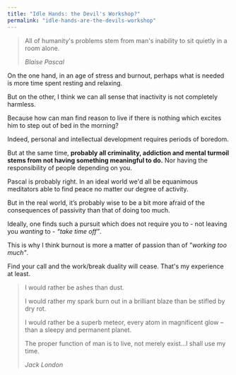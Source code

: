 ```yaml
---
title: "Idle Hands: the Devil's Workshop?"
permalink: "idle-hands-are-the-devils-workshop"
---
```

> All of humanity's problems stem from man's inability to sit quietly in a room alone.
>
> <cite>Blaise Pascal</cite>

On the one hand, in an age of stress and burnout, perhaps what is needed is more time spent resting and relaxing.

But on the other, I think we can all sense that inactivity is not completely harmless.

Because how can man find reason to live if there is nothing which excites him to step out of bed in the morning?

Indeed, personal and intellectual development requires periods of boredom.

But at the same time, **probably all criminality, addiction and mental turmoil stems from not having something meaningful to do.** Nor having the responsibility of people depending on you.

Pascal is probably right. In an ideal world we'd all be equanimous meditators able to find peace no matter our degree of activity.

But in the real world, it’s probably wise to be a bit more afraid of the consequences of passivity than that of doing too much. 

Ideally, one finds such a pursuit which does not require you to - not leaving you _wanting_ to - _“take time off”_.

This is why I think burnout is more a matter of passion than of _"working too much"_.

Find your call and the work/break duality will cease. That's my experience at least.

> I would rather be ashes than dust.
> 
> I would rather my spark burn out in a brilliant blaze than be stifled by dry rot. 
> 
> I would rather be a superb meteor, every atom in magnificent glow – than a sleepy and permanent planet. 
> 
> The proper function of man is to live, not merely exist…I shall use my time.
>
> <cite>Jack London</cite>